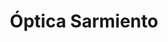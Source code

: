 ---
title: "Óptica Sarmiento"
url: /neuquen/optica-sarmiento-domingo-faustino-sarmiento/
shop: Optiker
---